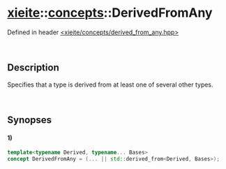 # [xieite](../../xieite.md)\:\:[concepts](../../concepts.md)\:\:DerivedFromAny
Defined in header [<xieite/concepts/derived_from_any.hpp>](../../../include/xieite/concepts/derived_from_any.hpp)

&nbsp;

## Description
Specifies that a type is derived from at least one of several other types.

&nbsp;

## Synopses
#### 1)
```cpp
template<typename Derived, typename... Bases>
concept DerivedFromAny = (... || std::derived_from<Derived, Bases>);
```
